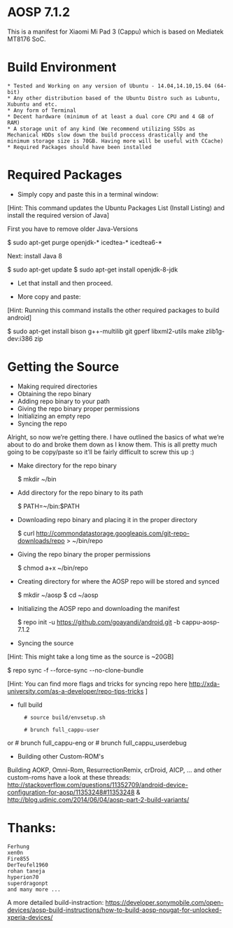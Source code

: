 # AOSP 7.1.2

This is a manifest for Xiaomi Mi Pad 3 (Cappu) which is based on Mediatek MT8176 SoC.

# Build Environment

    * Tested and Working on any version of Ubuntu - 14.04,14.10,15.04 (64-bit)
    * Any other distribution based of the Ubuntu Distro such as Lubuntu, Xubuntu and etc.
    * Any form of Terminal
    * Decent hardware (minimum of at least a dual core CPU and 4 GB of RAM)
    * A storage unit of any kind (We recommend utilizing SSDs as Mechanical HDDs slow down the build proccess drastically and the minimum storage size is 70GB. Having more will be useful with CCache)
    * Required Packages should have been installed

# Required Packages
* Simply copy and paste this in a terminal window:

[Hint: This command updates the Ubuntu Packages List (Install Listing) and install the required version of Java]

First you have to remove older Java-Versions

 $ sudo apt-get purge openjdk-\* icedtea-\* icedtea6-\*
 
 Next: install Java 8
 
 $ sudo apt-get update
 $ sudo apt-get install openjdk-8-jdk

* Let that install and then proceed.

* More copy and paste:

[Hint: Running this command installs the other required packages to build android]

 $ sudo apt-get install bison g++-multilib git gperf libxml2-utils make zlib1g-dev:i386 zip

# Getting the Source

   * Making required directories
   * Obtaining the repo binary
   * Adding repo binary to your path
   * Giving the repo binary proper permissions
   * Initializing an empty repo
   * Syncing the repo

Alright, so now we’re getting there. I have outlined the basics of what we’re about to do and broke them down as I know them. This is all pretty much going to be copy/paste so it’ll be fairly difficult to screw this up :)

* Make directory for the repo binary

  $ mkdir ~/bin

* Add directory for the repo binary to its path

  $ PATH=~/bin:$PATH

* Downloading repo binary and placing it in the proper directory

  $ curl http://commondatastorage.googleapis.com/git-repo-downloads/repo > ~/bin/repo

* Giving the repo binary the proper permissions

  $ chmod a+x ~/bin/repo

* Creating directory for where the AOSP repo will be stored and synced

  $ mkdir ~/aosp
  $ cd ~/aosp

* Initializing the AOSP repo and downloading the manifest

  $  repo init -u https://github.com/goayandi/android.git -b cappu-aosp-7.1.2

* Syncing the source

[Hint: This might take a long time as the source is ~20GB]

  $  repo sync -f --force-sync --no-clone-bundle

[Hint: You can find more flags and tricks for syncing repo here http://xda-university.com/as-a-developer/repo-tips-tricks ]

* full build
        
        # source build/envsetup.sh

        # brunch full_cappu-user
or	# brunch full_cappu-eng
or	# brunch full_cappu_userdebug

* Building other Custom-ROM's

Building AOKP, Omni-Rom, ResurrectionRemix, crDroid, AICP, ... and other custom-roms have a look at these threads: http://stackoverflow.com/questions/11352709/android-device-configuration-for-aosp/11353248#11353248 &
http://blog.udinic.com/2014/06/04/aosp-part-2-build-variants/


# Thanks:
	Ferhung
	xen0n
	Fire855
	DerTeufel1960
	rohan taneja
	hyperion70
	superdragonpt
	and many more ...


A more detailed build-instraction: https://developer.sonymobile.com/open-devices/aosp-build-instructions/how-to-build-aosp-nougat-for-unlocked-xperia-devices/
